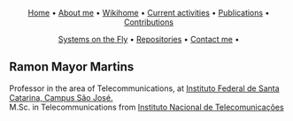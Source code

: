 
<p align="center">
 <a href="https://rmayormartins.github.io/">Home</a> •
 <a href="https://rmayormartins.github.io/about.md">About me</a> •
 <a href="https://wiki.sj.ifsc.edu.br/index.php/Ramon_Mayor_Martins">Wikihome</a> • 
 <a href="#current">Current activities</a> • 
 <a href="#publications">Publications</a> • 
 <a href="#contribuitions">Contributions</a>
</p>

<p align="center">
 <a href="#onthefly">Systems on the Fly</a> •
 <a href="https://github.com/rmayormartins/">Repositories</a> • 
 <a href="#contact">Contact me</a> •
</p>

## Ramon Mayor Martins

Professor in the area of Telecommunications, at [Instituto Federal de Santa Catarina, Campus São José.](https://www.ifsc.edu.br/)<br/>
M.Sc. in Telecommunications from [Instituto Nacional de Telecomunicações](https://www.inatel.br)





         
